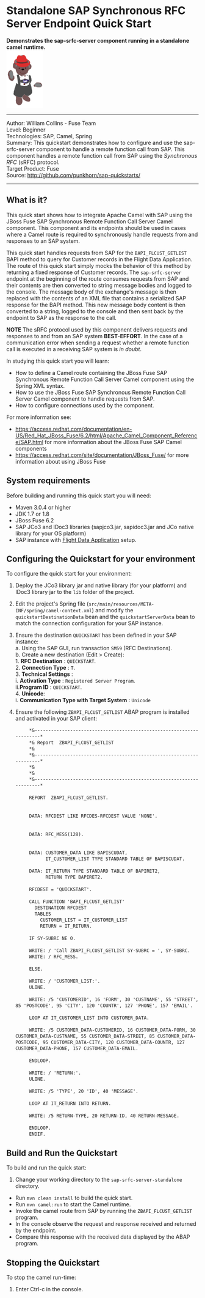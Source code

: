 Standalone SAP Synchronous RFC Server Endpoint Quick Start
=======================================================================================================================
**Demonstrates the sap-srfc-server component running in a standalone camel runtime.**   
![Waldo](../../waldo.png "Waldo")

***
Author: William Collins - Fuse Team  
Level: Beginner  
Technologies: SAP, Camel, Spring  
Summary: This quickstart demonstrates how to configure and use the sap-srfc-server component to handle a remote function call from SAP. This component handles a remote function call from SAP using the *Synchronous RFC* (sRFC) protocol.       
Target Product: Fuse  
Source: <http://github.com/punkhorn/sap-quickstarts/>  

***

What is it?  
-----------  

This quick start shows how to integrate Apache Camel with SAP using the JBoss Fuse SAP Synchronous Remote Function Call Server Camel component. This component and its endpoints should be used in cases where a Camel route is required to synchronously handle requests from and responses to an SAP system.  

This quick start handles requests from SAP for the `BAPI_FLCUST_GETLIST` BAPI method to query for Customer records in the Flight Data Application. The route of this quick start simply mocks the behavior of this method by returning a fixed response of Customer records. The `sap-srfc-server` endpoint at the beginning of the route consumes requests from SAP and their contents are then converted to string message bodies and logged to the console. The message body of the exchange's message is then replaced with the contents of an XML file that contains a serialized SAP response for the BAPI method. This new message body content is then converted to a string, logged to the console and then sent back by the endpoint to SAP as the response to the call.

**NOTE** The sRFC protocol used by this component delivers requests and responses to and from an SAP system **BEST-EFFORT**. In the case of a communication error when sending a request whether a remote function call is executed in a receiving SAP system is *in doubt*.     

In studying this quick start you will learn:

* How to define a Camel route containing the JBoss Fuse SAP Synchronous Remote Function Call Server Camel component using the Spring XML syntax.
* How to use the JBoss Fuse SAP Synchronous Remote Function Call Server Camel component to handle requests from SAP. 
* How to configure connections used by the component.

For more information see:

* <https://access.redhat.com/documentation/en-US/Red_Hat_JBoss_Fuse/6.2/html/Apache_Camel_Component_Reference/SAP.html> for more information about the JBoss Fuse SAP Camel components 
* <https://access.redhat.com/site/documentation/JBoss_Fuse/> for more information about using JBoss Fuse

System requirements
-------------------

Before building and running this quick start you will need:

* Maven 3.0.4 or higher
* JDK 1.7 or 1.8
* JBoss Fuse 6.2
* SAP JCo3 and IDoc3 libraries (sapjco3.jar, sapidoc3.jar and JCo native library for your OS platform)
* SAP instance with [Flight Data Application](http://help.sap.com/saphelp_erp60_sp/helpdata/en/db/7c623cf568896be10000000a11405a/content.htm) setup.

Configuring the Quickstart for your environment
-----------------------------------------------

To configure the quick start for your environment: 

1. Deploy the JCo3 library jar and native library (for your platform) and IDoc3 library jar to the `lib` folder of the project.
2. Edit the project's Spring file (`src/main/resources/META-INF/spring/camel-context.xml`) and modify the `quickstartDestinationData` bean and the `quickstartServerData` bean to match the connection configuration for your SAP instance.  
3. Ensure the destination `QUICKSTART` has been defined in your SAP instance:   
	a. Using the SAP GUI, run transaction `SM59` (RFC Destinations).    
    b. Create a new destination (Edit > Create):  
		1. **RFC Destination** : `QUICKSTART`.    
        2. **Connection Type** : `T`.    
        3. **Technical Settings** :    
            i. **Activation Type** : `Registered Server Program`.    
            ii.**Program ID** : `QUICKSTART`.   
        4. **Unicode**:   
        	i. **Communication Type with Target System** : `Unicode`   
4. Ensure the following `ZBAPI_FLCUST_GETLIST` ABAP program is installed and activated in your SAP client:  

			*&---------------------------------------------------------------------*
			*& Report  ZBAPI_FLCUST_GETLIST
			*&
			*&---------------------------------------------------------------------*
			*&
			*&
			*&---------------------------------------------------------------------*
			
			REPORT  ZBAPI_FLCUST_GETLIST.
			
			
			DATA: RFCDEST LIKE RFCDES-RFCDEST VALUE 'NONE'.
			
			
			DATA: RFC_MESS(128).
			
			
			DATA: CUSTOMER_DATA LIKE BAPISCUDAT,
			      IT_CUSTOMER_LIST TYPE STANDARD TABLE OF BAPISCUDAT.
			
			DATA: IT_RETURN TYPE STANDARD TABLE OF BAPIRET2,
			      RETURN TYPE BAPIRET2.
			
			RFCDEST = 'QUICKSTART'.
			
			CALL FUNCTION 'BAPI_FLCUST_GETLIST'
			  DESTINATION RFCDEST
			  TABLES
			    CUSTOMER_LIST = IT_CUSTOMER_LIST
			    RETURN = IT_RETURN.
			
			IF SY-SUBRC NE 0.
			
			WRITE: / 'Call ZBAPI_FLCUST_GETLIST SY-SUBRC = ', SY-SUBRC.
			WRITE: / RFC_MESS.
			
			ELSE.
			
			WRITE: / 'CUSTOMER_LIST:'.
			ULINE.
			
			WRITE: /5 'CUSTOMERID', 16 'FORM', 30 'CUSTNAME', 55 'STREET', 85 'POSTCODE', 95 'CITY', 120 'COUNTR', 127 'PHONE', 157 'EMAIL'.
			
			LOOP AT IT_CUSTOMER_LIST INTO CUSTOMER_DATA.
			
			WRITE: /5 CUSTOMER_DATA-CUSTOMERID, 16 CUSTOMER_DATA-FORM, 30 CUSTOMER_DATA-CUSTNAME, 55 CUSTOMER_DATA-STREET, 85 CUSTOMER_DATA-POSTCODE, 95 CUSTOMER_DATA-CITY, 120 CUSTOMER_DATA-COUNTR, 127 CUSTOMER_DATA-PHONE, 157 CUSTOMER_DATA-EMAIL.
			
			ENDLOOP.
			
			WRITE: / 'RETURN:'.
			ULINE.
			
			WRITE: /5 'TYPE', 20 'ID', 40 'MESSAGE'.
			
			LOOP AT IT_RETURN INTO RETURN.
			
			WRITE: /5 RETURN-TYPE, 20 RETURN-ID, 40 RETURN-MESSAGE.
			
			ENDLOOP.
			ENDIF.

Build and Run the Quickstart
----------------------------

To build and run the quick start:

1. Change your working directory to the `sap-srfc-server-standalone` directory.
* Run `mvn clean install` to build the quick start.
* Run `mvn camel:run` to start the Camel runtime.
* Invoke the camel route from SAP by running the `ZBAPI_FLCUST_GETLIST` program.
* In the console observe the request and response received and returned by the endpoint.  
* Compare this response with the received data displayed by the ABAP program.   

Stopping the Quickstart
-----------------------

To stop the camel run-time:

1. Enter Ctrl-c in the console.

